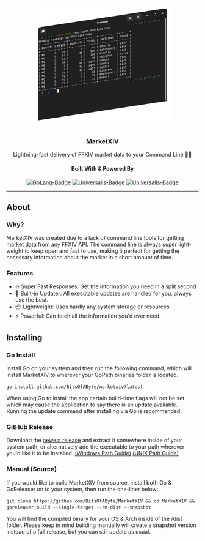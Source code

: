 <div align="center">

<img src = ".assets/cli-example.png" alt="MarketXIV Terminal Example" height="320"/>

### MarketXIV
Lightning-fast delivery of FFXIV market data to your Command Line 🚀🔥

#### Built With & Powered By
[![GoLang-Badge](https://img.shields.io/badge/GoLang-00ADD8?style=for-the-badge&logo=go&logoColor=white)](https://go.dev/)
[![Universalis-Badge](https://img.shields.io/badge/Universalis-orange?style=for-the-badge&logo=swagger&logoColor=white)](https://universalis.app)
[![Universalis-Badge](https://img.shields.io/badge/XIVAPI-purple?style=for-the-badge&logo=swagger&logoColor=white)](https://xivapi.com)

</div>

---

## About
### Why?
MarketXIV was created due to a lack of command line tools for getting market data from any FFXIV API. The command line is always super light-weight to keep open and fast to use, making it perfect for getting the necessary information about the market in a short amount of time.

### Features
- 🔥 Super Fast Responses: Get the information you need in a split second
- 🔧 Built-in Updater: All executable updates are handled for you, always use the best.
- 📦 Lightweight: Uses hardly any system storage or resources.
- ⚡ Powerful: Can fetch all the information you'd ever need.

## Installing
### Go Install
install Go on your system and then run the following command, which will install MarketXIV to wherever your GoPath binaries folder is located.
```
go install github.com/BitsOfAByte/marketxiv@latest 
```
When using Go to install the app certain build-time flags will not be set which may cause the application to say there is an update available. Running the update command after installing via Go is recommended. 

### GitHub Release
Download the [newest release](https://github.com/BitsOfAByte/MarketXIV/releases/latest) and extract it somewhere inside of your system path, or alternatively add the executable to your path wherever you'd like it to be installed. [(Windows Path Guide)](https://www.maketecheasier.com/what-is-the-windows-path/) [(UNIX Path Guide)](https://www.computerhope.com/issues/ch001647.htm) 

### Manual (Source)
If you would like to build MarketXIV from source, install both Go & GoReleaser on to your system, then run the one-liner below:
```
git clone https://github.com/BitsOfAByte/MarketXIV && cd MarketXIV && goreleaser build --single-target --rm-dist --snapshot
```
You will find the compiled binary for your OS & Arch inside of the /dist folder. Please keep in mind building manually will create a snapshot version instead of a full release, but you can still update as usual. 
